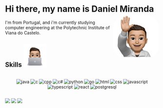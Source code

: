# Hi there, my name is Daniel Miranda <img src="https://github.com/danieldsmiranda/danieldsmiranda/blob/main/welcomePic.png?raw=true" alt='pic' align="right" height="150" style="border-radius:50px;"  />
I'm from Portugal, and i'm currently studying computer engineering at the Polytechnic Institute of Viana do Castelo.

## Skills <img src="https://github.com/danieldsmiranda/danieldsmiranda/blob/main/computerPic.png?raw=true" alt='pic-skills' height='75' />
<div style="display: inline_block" align="center"><br>
<img src="https://cdn.jsdelivr.net/gh/devicons/devicon/icons/java/java-original.svg" alt='java' height='40' />
<img src="https://cdn.jsdelivr.net/gh/devicons/devicon/icons/c/c-original.svg" alt='c' height='40'/>
<img src="https://cdn.jsdelivr.net/gh/devicons/devicon/icons/cplusplus/cplusplus-original.svg" alt='cpp' height='40'/>
<img src="https://cdn.jsdelivr.net/gh/devicons/devicon/icons/csharp/csharp-original.svg" alt='c#' height='40'/>
<img src="https://cdn.jsdelivr.net/gh/devicons/devicon/icons/python/python-original.svg" alt='python' height='40'/>
<img src="https://cdn.jsdelivr.net/gh/devicons/devicon/icons/go/go-original.svg" alt='go' height='40'/>
<img src="https://cdn.jsdelivr.net/gh/devicons/devicon/icons/html5/html5-original.svg" alt='html' height='40'/>
<img src="https://cdn.jsdelivr.net/gh/devicons/devicon/icons/css3/css3-original.svg" alt='css' height='40'/>
<img src="https://cdn.jsdelivr.net/gh/devicons/devicon/icons/javascript/javascript-original.svg" alt='javascript' height='40'/>
<img src="https://cdn.jsdelivr.net/gh/devicons/devicon/icons/typescript/typescript-original.svg" alt='typescript' height='40'/>
<img src="https://cdn.jsdelivr.net/gh/devicons/devicon/icons/react/react-original.svg" alt='react' height='40'/>
<img src="https://cdn.jsdelivr.net/gh/devicons/devicon/icons/postgresql/postgresql-original.svg" alt='postgresql' height='40'/>
</div>
  
  ##
 
<div> 
<a href="https://instagram.com/danieldsmiranda" target="_blank"><img src="https://img.shields.io/badge/-Instagram-%23E4405F?style=for-the-badge&logo=instagram&logoColor=white" target="_blank"></a>
<a href="https://www.linkedin.com/in/danieldsmiranda" target="_blank"><img src="https://img.shields.io/badge/-LinkedIn-%230077B5?style=for-the-badge&logo=linkedin&logoColor=white" target="_blank"></a>
<a href = "mailto:danielmiranda7@hotmail.com"><img src="https://img.shields.io/badge/-Gmail-%23333?style=for-the-badge&logo=gmail&logoColor=white" target="_blank"></a>
</div>
